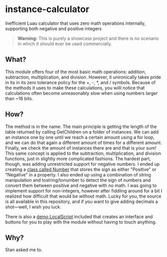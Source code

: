 # instance-calculator
Inefficient Luau calculator that uses zero math operations internally, supporting both negative and positive integers

> **Warning:** This is purely a showcase project and there is no scenario in which it should ever be used commercially.

## What?

This module offers four of the most basic math operations: addition, subtraction, multiplication, and division. However, it unironically takes pride in its in its zero tolerance policy for the +, -, *, and / symbols. Because of the methods it uses to make these calculations, you willl notice that calculations often become unreasonably slow when using numbers larger than ~16 bits.

##  How?

The method is in the name. The main principle is getting the length of the table returned by calling GetChildren on a folder of instances. We can add an instance one by one until we reach a certain amount using a for loop, and we can do that again a different amount of times for a different amount. Finally, we check the amount of instances there are and that is your sum! This same concept is applied to the subtraction, multiplication, and division functions, just in slightly more complicated fashions. The hardest part, though, was adding unrestricted support for negative numbers. I ended up creating a <a href="https://github.com/twinrbx/instance-calculator/blob/main/src/Number.lua">class called Number</a> that stores the sign as either "Positive" or "Negative" in a property. I also ended up using a combination of string manipulation and tostring/tonumber to detect the sign of numbers and convert them between positive and negative with no math. I was going to implement support for non-integers, however after fiddling around for a bit I realized how difficult that would be without math. Lucky for you, the source is all available in this repository, and if you want to give adding decimals a shot––well, I wish you luck.

There is also a <a href="https://github.com/twinrbx/instance-calculator/blob/main/rbx/Demo.rbxm">demo LocalScript</a> included that creates an interface and buttons for you to play with the module without having to touch anything.

##  Why?

Stan asked me to.

